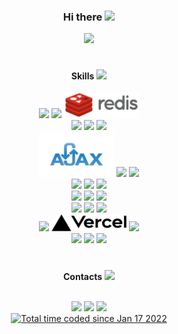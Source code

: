 <div align="center">
<h3>Hi there  <img src="https://media.giphy.com/media/hvRJCLFzcasrR4ia7z/giphy.gif" height="20px"><br></h3>

<img height="150em" src="https://github-readme-stats.vercel.app/api?username=i-Lucas&show_icons=true&theme=dark&include_all_commits=true&count_private=true"/>
 
<!--<img height="150em" src="https://github-readme-stats.vercel.app/api/top-langs/?username=i-Lucas&layout=compact&langs_count=7&theme=dark"/>
</div>-->

<div width="100%" align="center"><h1></h1>
<strong>Skills</strong>
<img src="https://github.githubassets.com/images/mona-loading-dimmed.gif" height="25px"><br></br>

<img src="https://www.vectorlogo.zone/logos/postgresql/postgresql-ar21.svg">
<img src="https://www.vectorlogo.zone/logos/mongodb/mongodb-ar21.svg">
<img src="https://raw.githubusercontent.com/cncf/landscape/876cf1571230d672a095eec23843d4ca3fbe94d4/hosted_logos/redis.svg" width="120px">
<br />
<img src="https://www.vectorlogo.zone/logos/javascript/javascript-ar21.svg">
<img src="https://www.vectorlogo.zone/logos/typescriptlang/typescriptlang-ar21.svg">
<img src="https://www.vectorlogo.zone/logos/reactjs/reactjs-ar21.svg">
<br />
<img width="120px" src="https://raw.githubusercontent.com/JonDotsoy/Vector-Logo/430aec93009f32fd8fa48081eb45e27f24e84f6d/Logos/AJAX/AJAX.svg">
<img width="120px" src="https://java-master.com/wp-content/uploads/2019/11/sfw0002-01-REST_Architecture.png">
<img width="120px" src="https://www.vectorlogo.zone/logos/graphql/graphql-ar21.svg">
<br />
<img src="https://www.vectorlogo.zone/logos/nodejs/nodejs-ar21.svg">
<img src="https://www.vectorlogo.zone/logos/expressjs/expressjs-ar21.svg">
<img width="110px" src="https://cdn.worldvectorlogo.com/logos/prisma-2.svg">
<br />
<img src="https://www.vectorlogo.zone/logos/jestjsio/jestjsio-ar21.svg">
<img src="https://raw.githubusercontent.com/gilbarbara/logos/9ef3264351d651401a679e2041980dff3ae7b128/logos/cypress.svg" width="100px">
<img width="100px" src="https://www.vectorlogo.zone/logos/babeljs/babeljs-ar21.svg">
<br />
<img src="https://www.vectorlogo.zone/logos/w3_html5/w3_html5-ar21.svg">
<img src="https://www.vectorlogo.zone/logos/w3_css/w3_css-ar21.svg">
<img src="https://www.vectorlogo.zone/logos/js_webpack/js_webpack-ar21.svg">
<br />
<img src="https://www.vectorlogo.zone/logos/heroku/heroku-ar21.svg">
<img src="https://raw.githubusercontent.com/cncf/landscape/876cf1571230d672a095eec23843d4ca3fbe94d4/hosted_logos/vercel.svg" width="120px">
<img width="120px" src="https://www.vectorlogo.zone/logos/amazon_aws/amazon_aws-ar21.svg">
<br />
<img width="120px" src="https://www.vectorlogo.zone/logos/docker/docker-ar21.svg">
<img src="https://www.vectorlogo.zone/logos/linux/linux-ar21.svg">
<img src="https://www.vectorlogo.zone/logos/git-scm/git-scm-ar21.svg">
</div>
<h1></h1>
<div align="center"> 
<strong>Contacts</strong>
<img src="https://i.pinimg.com/originals/ae/0c/5a/ae0c5aca3ef494a0d3cfe91731962603.gif" height="20px"><br></br>

<a href="https://www.linkedin.com/in/hilucas/"><img src="https://img.shields.io/badge/-LinkedIn-%230077B5?style=for-the-badge&logo=linkedin&logoColor=white" target="_blank"></a> 
<a href="mailto:novo.contato.lucas@gmail.com" target="_blank"><img src="https://img.shields.io/badge/Gmail-D14836?style=for-the-badge&logo=gmail&logoColor=white" target="_blank"></a>
<a href="https://my-web-site-eight.vercel.app/" target="_blank"><img src="https://img.shields.io/badge/website-D14836?style=for-the-badge&logo=googlechrome&logoColor=white" target="_blank"></a><br />
<a href="https://wakatime.com/@f52ac50f-c8e0-4f74-9b43-0db756266fbb"><img src="https://wakatime.com/badge/user/f52ac50f-c8e0-4f74-9b43-0db756266fbb.svg" alt="Total time coded since Jan 17 2022" /></a>

<h1></h1>

<!-- ![Snake animation](https://github.com/i-Lucas/i-Lucas/blob/output/github-contribution-grid-snake.svg)
</div> -->
